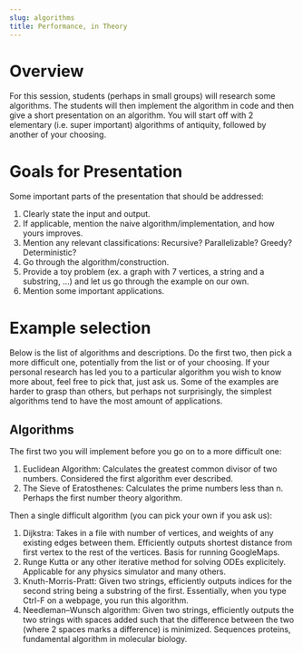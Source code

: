 ```yaml
---
slug: algorithms
title: Performance, in Theory
---
```


# Overview

For this session, students (perhaps in small groups) will research some algorithms. The students will then implement the algorithm in code and then give a short presentation on an algorithm. You will start off with 2 elementary (i.e. super important) algorithms of antiquity, followed by another of your choosing.

# Goals for Presentation 

Some important parts of the presentation that should be addressed:

1. Clearly state the input and output.
2. If applicable, mention the naive algorithm/implementation, and how yours improves.
3. Mention any relevant classifications: Recursive? Parallelizable? Greedy? Deterministic?
4. Go through the algorithm/construction. 
5. Provide a toy problem (ex. a graph with 7 vertices, a string and a substring, ...) and let us go through the example on our own.
6. Mention some important applications.

# Example selection

Below is the list of algorithms and descriptions. Do the first two, then pick a more difficult one, potentially from the list or of your choosing. If your personal research has led you to a particular algorithm you wish to know more about, feel free to pick that, just ask us. Some of the examples are harder to grasp than others, but perhaps not surprisingly, the simplest algorithms tend to have the most amount of applications.


##  Algorithms

The first two you will implement before you go on to a more difficult one:

1. Euclidean Algorithm: Calculates the greatest common divisor of two numbers. Considered the first algorithm ever described.
2. The Sieve of Eratosthenes: Calculates the prime numbers less than n. Perhaps the first number theory algorithm.

Then a single difficult algorithm (you can pick your own if you ask us):

1. Dijkstra: Takes in a file with number of vertices, and weights of any existing edges between them. Efficiently outputs shortest distance from first vertex to the rest of the vertices. Basis for running GoogleMaps.
2. Runge Kutta or any other iterative method for solving ODEs explicitely. Applicable for any physics simulator and many others.
3. Knuth-Morris-Pratt: Given two strings, efficiently outputs indices for the second string being a substring of the first. Essentially, when you type Ctrl-F on a webpage, you run this algorithm.
4. Needleman–Wunsch algorithm: Given two strings, efficiently outputs the two strings with spaces added such that the difference between the two (where 2 spaces marks a difference) is minimized. Sequences proteins, fundamental algorithm in molecular biology.
